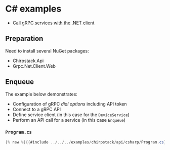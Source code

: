 # C# examples

* [Call gRPC services with the .NET client](https://learn.microsoft.com/en-us/aspnet/core/grpc/client?view=aspnetcore-8.0)

## Preparation

Need to install several NuGet packages:

* Chirpstack.Api
* Grpc.Net.Client.Web

## Enqueue

The example below demonstrates:

* Configuration of gRPC _dial options_ including API token
* Connect to a gRPC API
* Define service client (in this case for the `DeviceService`)
* Perform an API call for a service (in this case `Enqueue`)

### `Program.cs`

```csharp
{% raw %}{{#include ../../../examples/chirpstack/api/csharp/Program.cs}}{%endraw %}
```
